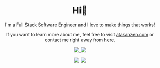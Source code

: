 <p align="center">
  <h1 align="center">Hi🤠</h1>
  <p align="center">I'm a Full Stack Software Engineer and I love to make things that works!</p>
  <p align="center">If you want to learn more about me, feel free to visit <a href="https://atakanzen.com">atakanzen.com</a> or contact me right away from <a href="mailto:atakanzzengin@gmail.com">here</a>.</p>
</p>
<p align="center">
  <a href="https://www.linkedin.com/in/atakanzen/">
    <img src="https://img.shields.io/badge/-LinkedIn-blue?style=flat-square&logo=Linkedin&logoColor=white&link=https://www.linkedin.com/in/ataknz/" />  
  </a> 
  <a href="https://twitter.com/atakanzen_/">
    <img src="https://img.shields.io/badge/-Twitter-blue?style=flat-square&logo=Twitter&logoColor=white&link=https://www.twitter.com/atakanzzengin/" />
  </a>
</p>
<p align="center"> 
    <img src="https://github-readme-stats.vercel.app/api?username=atakanzen&count_private=true&show_icons=true&text_color=fff&hide_border=true&hide_title=true&bg_color=22272e" />
    <img src="https://github-readme-stats.vercel.app/api/top-langs/?username=atakanzen&langs_count=6&layout=compact&hide_border=true&bg_color=22272e&text_color=fff" />
</p>

